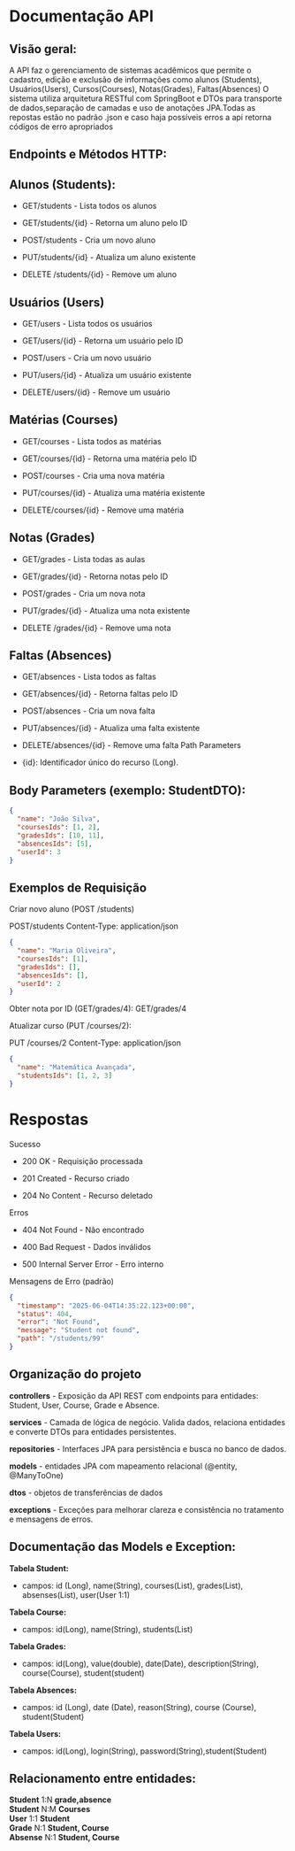 # Documentação API

## Visão geral:  
 
   A API faz o gerenciamento de sistemas acadêmicos que permite o cadastro, edição e exclusão de informações como alunos (Students), Usuários(Users), Cursos(Courses), Notas(Grades), Faltas(Absences)
   O sistema utiliza arquitetura RESTful com SpringBoot e DTOs para transporte de dados,separação de camadas e uso de anotações JPA.Todas as repostas estão no padrão .json e caso haja possíveis erros a api retorna códigos de erro apropriados

   ## Endpoints e Métodos HTTP:

 ## Alunos (Students):

- GET/students - Lista todos os alunos

- GET/students/{id} - Retorna um aluno pelo ID

- POST/students - Cria um novo aluno

- PUT/students/{id} - Atualiza um aluno existente

- DELETE /students/{id} - Remove um aluno

## Usuários (Users)

- GET/users - Lista todos os usuários

- GET/users/{id} - Retorna um usuário pelo ID

- POST/users - Cria um novo usuário

- PUT/users/{id} - Atualiza um usuário existente

- DELETE/users/{id} - Remove um usuário 

## Matérias (Courses)

- GET/courses - Lista todos as matérias

- GET/courses/{id} - Retorna uma matéria pelo ID

- POST/courses - Cria uma nova matéria

- PUT/courses/{id} - Atualiza uma matéria existente

- DELETE/courses/{id} - Remove uma matéria

## Notas (Grades)

- GET/grades - Lista todas as aulas

- GET/grades/{id} - Retorna notas pelo ID

- POST/grades - Cria um nova nota

- PUT/grades/{id} - Atualiza uma nota existente

- DELETE /grades/{id} - Remove uma nota

 ## Faltas (Absences)

- GET/absences - Lista todos as faltas

- GET/absences/{id} - Retorna faltas pelo ID

- POST/absences - Cria um nova falta

- PUT/absences/{id} - Atualiza uma falta existente

- DELETE/absences/{id} - Remove uma falta
Path Parameters

- {id}: Identificador único do recurso (Long).

## Body Parameters (exemplo: StudentDTO):

```json
{
  "name": "João Silva",
  "coursesIds": [1, 2],
  "gradesIds": [10, 11],
  "absencesIds": [5],
  "userId": 3
}
```

## Exemplos de Requisição

Criar novo aluno (POST /students)

POST/students
Content-Type: application/json

``` json
{
  "name": "Maria Oliveira",
  "coursesIds": [1],
  "gradesIds": [],
  "absencesIds": [],
  "userId": 2
}
```

Obter nota por ID (GET/grades/4):
   GET/grades/4

Atualizar curso (PUT /courses/2):

PUT /courses/2
Content-Type: application/json

```json
{
  "name": "Matemática Avançada",
  "studentsIds": [1, 2, 3]
}
```

 # Respostas

 Sucesso

- 200 OK - Requisição processada 

- 201 Created - Recurso criado 

- 204 No Content - Recurso deletado 

Erros

- 404 Not Found - Não encontrado

- 400 Bad Request - Dados inválidos

- 500 Internal Server Error - Erro interno

 Mensagens de Erro (padrão)

```json 
{
  "timestamp": "2025-06-04T14:35:22.123+00:00",
  "status": 404,
  "error": "Not Found",
  "message": "Student not found",
  "path": "/students/99"
} 
 ```

## Organização do projeto

**controllers** - Exposição da API REST com endpoints para entidades: Student, User, Course, Grade e Absence.

**services** - Camada de lógica de negócio. Valida dados, relaciona entidades e converte DTOs para entidades persistentes.

**repositories** - Interfaces JPA para persistência e busca no banco de dados.

**models** - entidades JPA com mapeamento relacional (@entity, @ManyToOne)

**dtos** - objetos de transferências de dados 

**exceptions** - Exceções para melhorar clareza e consistência no tratamento e mensagens de erros.


## Documentação das Models e Exception:

**Tabela Student:**
  - campos: id (Long), name(String), courses(List<Course>), grades(List<grade>), absenses(List<Absence>), user(User 1:1)

**Tabela Course:**
- campos: id(Long), name(String), students(List<Students>)  

**Tabela Grades:**
- campos: id(Long), value(double), date(Date), description(String), course(Course), student(student)

**Tabela Absences:**
- campos: id (Long), date (Date), reason(String), course (Course), student(Student)

**Tabela Users:**
- campos: id(Long), login(String), password(String),student(Student)

## Relacionamento entre entidades:

 **Student**  1:N  **grade,absence** </br>
 **Student**  N:M  **Courses** </br>
 **User**  1:1  **Student** </br>
 **Grade**  N:1  **Student, Course** </br>
 **Absense**  N:1  **Student, Course** </br>
